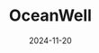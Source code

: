 ---  
layout: startup_page  
title: "OceanWell"  
id: "oceanwellwater.com"  
permalink: "/oceanwelloceanwellwater.com11202024/"  
website: "https://www.oceanwellwater.com/"  
funding_round: "Series A"  
funding_amount: "$11M"  
investors: "Kubota Corporation, Jon Hemingway (Carrix Ports family office), Charles McGarraugh"  
about: "OceanWell develops modular deep-sea water farms using hydrostatic pressure for reverse osmosis desalination. Each pod produces up to one million gallons of fresh water daily, offering a scalable, energy-efficient, and environmentally friendly alternative to traditional desalination methods. The technology ensures ultra-clean water while protecting marine life."  
markets: "Water Technology, Desalination"  
hq: "Menlo Park, California, United States"  
founded_year: ""  
linkedin: "https://www.linkedin.com/company/ocean-well-water"  
twitter: ""  
instagram: ""  
facebook: ""  
crunchbase: "https://www.crunchbase.com/organization/natural-ocean-well"  
pitchbook: "https://pitchbook.com/profiles/company/512918-74"  

date_display: "20-Nov-2024"  
date: "2024-11-20"

# SEO Optimization  
meta_title: "OceanWell - Series A Funding ($11M)"  
meta_description: "OceanWell, OceanWell develops modular deep-sea water farms using hydrostatic pressure for reverse osmosis desalination. Each pod produces up to one million gallo..."  
meta_keywords: "OceanWell, Water Technology, Desalination, Series A funding"  
canonical_url: "https://startup.projectstartups.com/oceanwelloceanwellwater.com11202024/"  
---